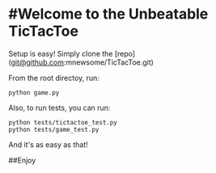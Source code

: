#Welcome to the Unbeatable TicTacToe
================================

Setup is easy! Simply clone the [repo] (git@github.com:mnewsome/TicTacToe.git) 

From the root directoy, run:

    python game.py
    
Also, to run tests, you can run:

    python tests/tictactoe_test.py
    python tests/game_test.py
    
And it's as easy as that!

##Enjoy